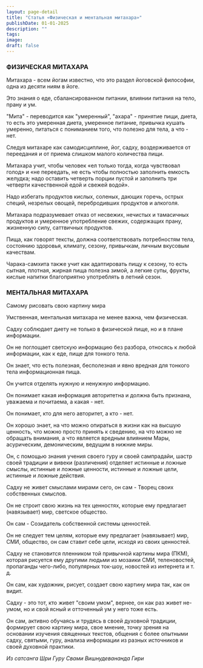 ```yaml
---
layout: page-detail
title: "Статья «Физическая и ментальная митахара»"
publishDate: 01-01-2025
description: ""
tags:
image:
draft: false
---
```


### ФИЗИЧЕСКАЯ МИТАХАРА 

 Митахара - всем йогам известно, что это раздел йоговской философии, одна из десяти ниям в йоге.

 Это знания о еде, сбалансированном питании, влиянии питания на тело, прану и ум.

 "Мита" - переводится как "умеренный", "ахара" - принятие пищи, диета, то есть это умеренная диета, умеренное питание, привычка кушать умеренно, питаться с пониманием того, что полезно для тела, а что - нет.

 Следуя митахаре как самодисциплине, йог, садху, воздерживается от переедания и от приема слишком малого количества пищи.

 Митахара учит, чтобы человек «ел только тогда, когда чувствовал голод» и «не переедать, не есть чтобы полностью заполнить емкость желудка; надо оставить четверть порции пустой и заполнить три четверти качественной едой и свежей водой».

 Надо избегать продуктов кислых, соленых, дающих горечь, острых специй, незрелых овощей, перебродивших продуктов и алкоголя.

 Митахара подразумевает отказ от несвежих, нечистых и тамасичных продуктов и умеренное употребление свежих, содержащих прану, жизненную силу, саттвичных продуктов.

 Пища, как говорят тексты, должна соответствовать потребностям тела, состоянию здоровья, климату, сезону, привычкам, личным вкусовым качествам.

 Чарака-самхита также учит как адаптировать пищу к сезону, то есть сытная, плотная, жирная пища полезна зимой, а легкие супы, фрукты, кислые напитки благоприятно употреблять в летний сезон.

### МЕНТАЛЬНАЯ МИТАХАРА  
 Самому рисовать свою картину мира

 Умственная, ментальная митахара не менее важна, чем физическая.

 Садху соблюдает диету не только в физической пище, но и в плане информации.

 Он не поглощает светскую информацию без разбора, относясь к любой информации, как к еде, пище для тонкого тела.

 Он знает, что есть полезная, бесполезная и явно вредная для тонкого тела информационная пища.

 Он учится отделять нужную и ненужную информацию.

 Он понимает какая информация авторитетна и должна быть признана, уважаема и почитаема, а какая - нет.

 Он понимает, кто для него авторитет, а кто - нет.

 Он хорошо знает, на что можно опираться в жизни как на высшую ценность, что можно просто принять к сведению, на что можно не обращать внимания, а что является вредным влиянием Мары, асурическим, демоническим, ведущим в нижние миры.

 Он, с помощью знания учения своего гуру и своей сампрадайи, шастр своей традиции и вивеки (различения) отделяет истинные и ложные смыслы, истинные и ложные ценности, истинные и ложные цели, истинные и ложные действия.

 Садху не живет смыслами мирами сего, он сам - Творец своих собственных смыслов.

 Он не строит свою жизнь на тех ценностях, которые ему предлагает (навязывает) мир, светское общество.

 Он сам - Созидатель собственной системы ценностей.

 Он не следует тем целям, которые ему предлагает (навязывает) мир, СМИ, общество, он сам ставит себе цели, исходя из своих ценностей.

 Садху не становится пленником той привычной картины мира (ПКМ), которая рисуется ему другими людьми из мозаики СМИ, теленовостей, пропаганды чего-либо, популярных ток-шоу, новостей из интернета и т. д.

 Он сам, как художник, рисует, создает свою картину мира так, как он видит.

 Садху - это тот, кто живет "своим умом", вернее, он как раз живет не-умом, но и свой ясный и отточенный ум у него тоже есть.

 Он сам, активно обучаясь и трудясь в своей духовной традиции, формирует свою картину мира, свое мнение, точку зрения на основании изучения священных текстов, общения с более опытными садху, святыми, гуру, анализа информации из разных источников и своей духовной практики.

  
_Из сатсанга Шри Гуру Свами Вишнудевананда Гири_ 
